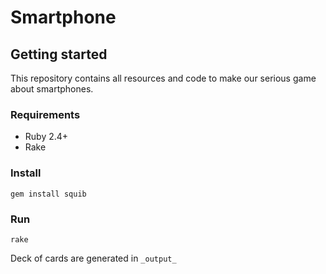 # Smartphone

## Getting started

This repository contains all resources and code to make our serious game about smartphones.

### Requirements

- Ruby 2.4+
- Rake

### Install

`gem install squib`

### Run

`rake`

Deck of cards are generated in `_output_`

